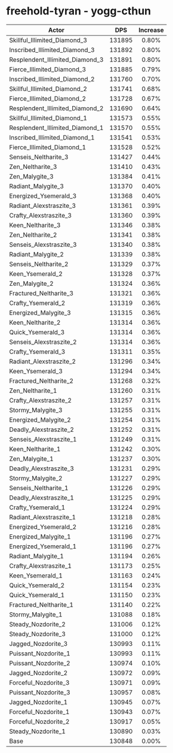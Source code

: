 # freehold-tyran - yogg-cthun
| Actor | DPS | Increase |
|---|:---:|:---:|
|Skillful_Illimited_Diamond_3|131895|0.80%|
|Inscribed_Illimited_Diamond_3|131892|0.80%|
|Resplendent_Illimited_Diamond_3|131891|0.80%|
|Fierce_Illimited_Diamond_3|131885|0.79%|
|Inscribed_Illimited_Diamond_2|131760|0.70%|
|Skillful_Illimited_Diamond_2|131741|0.68%|
|Fierce_Illimited_Diamond_2|131728|0.67%|
|Resplendent_Illimited_Diamond_2|131690|0.64%|
|Skillful_Illimited_Diamond_1|131573|0.55%|
|Resplendent_Illimited_Diamond_1|131570|0.55%|
|Inscribed_Illimited_Diamond_1|131541|0.53%|
|Fierce_Illimited_Diamond_1|131528|0.52%|
|Senseis_Neltharite_3|131427|0.44%|
|Zen_Neltharite_3|131410|0.43%|
|Zen_Malygite_3|131384|0.41%|
|Radiant_Malygite_3|131370|0.40%|
|Energized_Ysemerald_3|131368|0.40%|
|Radiant_Alexstraszite_3|131361|0.39%|
|Crafty_Alexstraszite_3|131360|0.39%|
|Keen_Neltharite_3|131346|0.38%|
|Zen_Neltharite_2|131341|0.38%|
|Senseis_Alexstraszite_3|131340|0.38%|
|Radiant_Malygite_2|131339|0.38%|
|Senseis_Neltharite_2|131329|0.37%|
|Keen_Ysemerald_2|131328|0.37%|
|Zen_Malygite_2|131324|0.36%|
|Fractured_Neltharite_3|131321|0.36%|
|Crafty_Ysemerald_2|131319|0.36%|
|Energized_Malygite_3|131315|0.36%|
|Keen_Neltharite_2|131314|0.36%|
|Quick_Ysemerald_3|131314|0.36%|
|Senseis_Alexstraszite_2|131314|0.36%|
|Crafty_Ysemerald_3|131311|0.35%|
|Radiant_Alexstraszite_2|131296|0.34%|
|Keen_Ysemerald_3|131294|0.34%|
|Fractured_Neltharite_2|131268|0.32%|
|Zen_Neltharite_1|131260|0.31%|
|Crafty_Alexstraszite_2|131257|0.31%|
|Stormy_Malygite_3|131255|0.31%|
|Energized_Malygite_2|131254|0.31%|
|Deadly_Alexstraszite_2|131252|0.31%|
|Senseis_Alexstraszite_1|131249|0.31%|
|Keen_Neltharite_1|131242|0.30%|
|Zen_Malygite_1|131237|0.30%|
|Deadly_Alexstraszite_3|131231|0.29%|
|Stormy_Malygite_2|131227|0.29%|
|Senseis_Neltharite_1|131226|0.29%|
|Deadly_Alexstraszite_1|131225|0.29%|
|Crafty_Ysemerald_1|131224|0.29%|
|Radiant_Alexstraszite_1|131218|0.28%|
|Energized_Ysemerald_2|131216|0.28%|
|Energized_Malygite_1|131196|0.27%|
|Energized_Ysemerald_1|131196|0.27%|
|Radiant_Malygite_1|131194|0.26%|
|Crafty_Alexstraszite_1|131173|0.25%|
|Keen_Ysemerald_1|131163|0.24%|
|Quick_Ysemerald_2|131154|0.23%|
|Quick_Ysemerald_1|131150|0.23%|
|Fractured_Neltharite_1|131140|0.22%|
|Stormy_Malygite_1|131088|0.18%|
|Steady_Nozdorite_2|131006|0.12%|
|Steady_Nozdorite_3|131000|0.12%|
|Jagged_Nozdorite_3|130993|0.11%|
|Puissant_Nozdorite_1|130993|0.11%|
|Puissant_Nozdorite_2|130974|0.10%|
|Jagged_Nozdorite_2|130972|0.09%|
|Forceful_Nozdorite_3|130971|0.09%|
|Puissant_Nozdorite_3|130957|0.08%|
|Jagged_Nozdorite_1|130945|0.07%|
|Forceful_Nozdorite_1|130943|0.07%|
|Forceful_Nozdorite_2|130917|0.05%|
|Steady_Nozdorite_1|130890|0.03%|
|Base|130848|0.00%|
